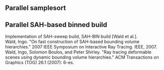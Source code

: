 ## Parallel samplesort
## Parallel SAH-based binned build<br>
  Implementation of SAH-sweep build, SAH-BIN build [Wald et al.].<br>
  Wald, Ingo. "On fast construction of SAH-based bounding volume hierarchies." 2007 IEEE Symposium on Interactive Ray Tracing. IEEE, 2007.<br>
  Wald, Ingo, Solomon Boulos, and Peter Shirley. "Ray tracing deformable scenes using dynamic bounding volume hierarchies." ACM Transactions on Graphics (TOG) 26.1 (2007): 6-es.
